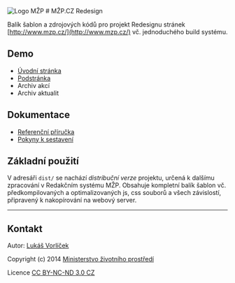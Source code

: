 <img src="http://f000.github.io/mzp-cz-redesign/dist/img/logo-mzp-cs.svg" alt="Logo MŽP"/>
# MŽP.CZ Redesign

Balík šablon a zdrojových kódů pro projekt Redesignu stránek [http://www.mzp.cz/](http://www.mzp.cz/) vč. jednoduchého build systému.

## Demo

* [Úvodní stránka](http://f000.github.io/mzp-cz-redesign/dist/index.html)
* [Podstránka](http://f000.github.io/mzp-cz-redesign/dist/subpage.html)
* Archiv akcí
* Archiv aktualit

## Dokumentace

* [Referenční příručka](REFERENCE.md)
* [Pokyny k sestavení](BUILD.md)

## Základní použití

V adresáři `dist/` se nachází *distribuční verze* projektu, určená k dalšímu zpracování v Redakčním systému MŽP. Obsahuje kompletní balík šablon vč. předkompilovaných a optimalizovaných js, css souborů a všech závislostí, připravený k nakopírování na webový server.

---

## Kontakt

Autor: [Lukáš Vorlíček](mailto:lukas.vorlicek@codeart.cz)

Copyright (c) 2014 [Ministerstvo životního prostředí](http://www.mzp.cz/)

Licence [CC BY-NC-ND 3.0 CZ](http://creativecommons.org/licenses/by-nc-nd/3.0/cz/)
